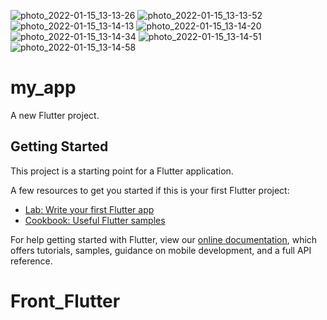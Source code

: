 ![photo_2022-01-15_13-13-26](https://user-images.githubusercontent.com/92073836/149622591-136c64c9-3cba-48d0-a2f7-a05aa99a8aea.jpg)
![photo_2022-01-15_13-13-52](https://user-images.githubusercontent.com/92073836/149622597-39e339bc-a441-43de-9f14-0136425f006c.jpg)
![photo_2022-01-15_13-14-13](https://user-images.githubusercontent.com/92073836/149622599-a93025d4-da34-4017-bfd6-fe572a480bbd.jpg)
![photo_2022-01-15_13-14-20](https://user-images.githubusercontent.com/92073836/149622601-605be137-a32d-4070-b8b4-9375df57811a.jpg)
![photo_2022-01-15_13-14-34](https://user-images.githubusercontent.com/92073836/149622603-817fbd18-df00-4453-9064-658fc58ab8bc.jpg)
![photo_2022-01-15_13-14-51](https://user-images.githubusercontent.com/92073836/149622605-68a2c826-91e0-4a1a-ba9a-0f3bc35e79cf.jpg)
![photo_2022-01-15_13-14-58](https://user-images.githubusercontent.com/92073836/149622607-f8276746-3f7d-4bd3-ac78-d6a60eb4fca4.jpg)
# my_app

A new Flutter project.

## Getting Started

This project is a starting point for a Flutter application.

A few resources to get you started if this is your first Flutter project:

- [Lab: Write your first Flutter app](https://flutter.dev/docs/get-started/codelab)
- [Cookbook: Useful Flutter samples](https://flutter.dev/docs/cookbook)

For help getting started with Flutter, view our
[online documentation](https://flutter.dev/docs), which offers tutorials,
samples, guidance on mobile development, and a full API reference.
# Front_Flutter
